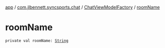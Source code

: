 [app](../../index.md) / [com.jlbennett.syncsports.chat](../index.md) / [ChatViewModelFactory](index.md) / [roomName](./room-name.md)

# roomName

`private val roomName: `[`String`](https://kotlinlang.org/api/latest/jvm/stdlib/kotlin/-string/index.html)